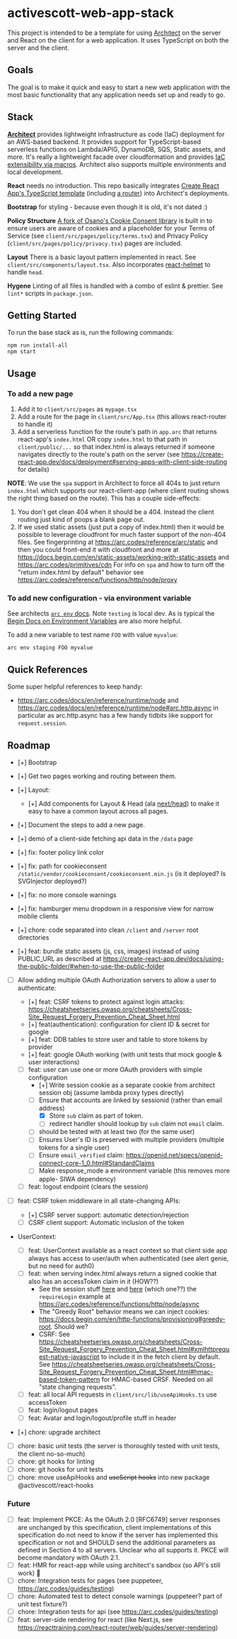 # activescott-web-app-stack

This project is intended to be a template for using [Architect](https://arc.codes/) on the server and React on the client for a web application. It uses TypeScript on both the server and the client.

## Goals

The goal is to make it quick and easy to start a new web application with the most basic functionality that any application needs set up and ready to go.

## Stack

**[Architect](https://arc.codes/)** provides lightweight infrastructure as code (IaC) deployment for an AWS-based backend. It provides support for TypeScript-based serverless functions on Lambda/APIG, DynamoDB, SQS, Static assets, and more. It's really a lightweight facade over cloudformation and provides [IaC extensibility via macros](https://arc.codes/primitives/macros).
Architect also supports multiple environments and local development.

**React** needs no introduction. This repo basically integrates [Create React App's TypeScript template](https://create-react-app.dev/docs/adding-typescript/) (including [a router](https://create-react-app.dev/docs/adding-a-router)) into Architect's deployments.

**Bootstrap** for styling - because even though it is old, it's not dated :)

**Policy Structure** [A fork of Osano's Cookie Consent library](https://github.com/activescott/cookieconsent) is built in to ensure users are aware of cookies and a placeholder for your Terms of Service (see `client/src/pages/policy/terms.tsx`) and Privacy Policy (`client/src/pages/policy/privacy.tsx`) pages are included.

**Layout** There is a basic layout pattern implemented in react. See `client/src/components/layout.tsx`. Also incorporates [react-helmet](https://github.com/nfl/react-helmet) to handle `head`.

**Hygene** Linting of all files is handled with a combo of eslint & prettier. See `lint*` scripts in `package.json`.

## Getting Started

To run the base stack as is, run the following commands:

    npm run install-all
    npm start

## Usage

### To add a new page

1. Add it to `client/src/pages` as `mypage.tsx`
2. Add a route for the page in `client/src/App.tsx` (this allows react-router to handle it)
3. Add a serverless function for the route's path in `app.arc` that returns react-app's `index.html` OR copy `index.html` to that path in `client/public/...` so that index.html is always returned if someone navigates directly to the route's path on the server (see https://create-react-app.dev/docs/deployment#serving-apps-with-client-side-routing for details)

**NOTE**: We use the `spa` support in Architect to force all 404s to just return `index.html` which supports our react-client-app (where client routing shows the right thing based on the route). This has a couple side-effects:

1. You don't get clean 404 when it should be a 404. Instead the client routing just kind of poops a blank page out.
2. If we used static assets (just put a copy of index.html) then it would be possible to leverage cloudfront for much faster support of the non-404 files. See fingerprinting at https://arc.codes/reference/arc/static and then you could front-end it with cloudfront and more at https://docs.begin.com/en/static-assets/working-with-static-assets and https://arc.codes/primitives/cdn
   For info on `spa` and how to turn off the "return index.html by default" behavior see https://arc.codes/reference/functions/http/node/proxy

### To add new configuration - via environment variable

See architects [`arc env` docs](https://arc.codes/docs/en/reference/cli/env#the-arc-env-file). Note `testing` is local dev. As is typical the [Begin Docs on Environment Variables](https://docs.begin.com/en/getting-started/environments) are also more helpful.

To add a new variable to test name `FOO` with value `myvalue`:

```
arc env staging FOO myvalue
```

## Quick References

Some super helpful references to keep handy:

- https://arc.codes/docs/en/reference/runtime/node and https://arc.codes/docs/en/reference/runtime/node#arc.http.async in particular as arc.http.async has a few handy tidbits like support for `request.session`.

## Roadmap

- [+] Bootstrap
- [+] Get two pages working and routing between them.
- [+] Layout:

  - [+] Add components for Layout & Head (ala [next/head](https://nextjs.org/docs/api-reference/next/head)) to make it easy to have a common layout across all pages.

- [+] Document the steps to add a new page.

- [+] demo of a client-side fetching api data in the `/data` page
- [+] fix: footer policy link color
- [+] fix: path for cookieconsent `/static/vendor/cookieconsent/cookieconsent.min.js` (is it deployed? Is SVGInjector deployed?)
- [+] fix: no more console warnings
- [+] fix: hamburger menu dropdown in a responsive view for narrow mobile clients

- [+] chore: code separated into clean `/client` and `/server` root directories
- [+] feat: bundle static assets (js, css, images) instead of using PUBLIC_URL as described at https://create-react-app.dev/docs/using-the-public-folder/#when-to-use-the-public-folder

- [ ] Allow adding multiple OAuth Authorization servers to allow a user to authenticate:

  - [+] feat: CSRF tokens to protect against login attacks: https://cheatsheetseries.owasp.org/cheatsheets/Cross-Site_Request_Forgery_Prevention_Cheat_Sheet.html
  - [+] feat(authentication): configuration for client ID & secret for google
  - [+] feat: DDB tables to store user and table to store tokens by provider
  - [+] feat: google OAuth working (with unit tests that mock google & user interactions)
  - [ ] feat: user can use one or more OAuth providers with simple configuration
    - [+] Write session cookie as a separate cookie from architect session obj (assume lambda proxy types directly)
    - [ ] Ensure that accounts are linked by sessionid (rather than email address)
      - [x] Store `sub` claim as part of token.
      - [ ] redirect handler should lookup by `sub` claim not `email` claim.
    - [ ] should be tested with at least two (for the same user)
    - [ ] Ensures User's ID is preserved with multiple providers (multiple tokens for a single user)
    - [ ] Ensure `email_verified` claim: https://openid.net/specs/openid-connect-core-1_0.html#StandardClaims
    - [ ] Make response_mode a environment variable (this removes more apple- SIWA dependency)
  - [ ] feat: logout endpoint (clears the session)

- [ ] feat: CSRF token middleware in all state-changing APIs:

  - [+] CSRF server support: automatic detection/rejection
  - [ ] CSRF client support: Automatic inclusion of the token

- UserContext:

  - [ ] feat: UserContext available as a react context so that client side app always has access to user/auth when authenticated (see alert genie, but no need for auth0)
  - [ ] feat: when serving index.html always return a signed cookie that also has an accessToken claim in it (HOW??)
    - See the session stuff [here](https://arc.codes/reference/functions/http/node/session) and [here](https://docs.begin.com/en/http-functions/sessions) (which one??) the `requireLogin` example at https://arc.codes/reference/functions/http/node/async
    - The "Greedy Root" behavior means we can inject cookies: https://docs.begin.com/en/http-functions/provisioning#greedy-root. Should we?
    - CSRF: See https://cheatsheetseries.owasp.org/cheatsheets/Cross-Site_Request_Forgery_Prevention_Cheat_Sheet.html#xmlhttprequest-native-javascript to include it in the fetch client by default. See https://cheatsheetseries.owasp.org/cheatsheets/Cross-Site_Request_Forgery_Prevention_Cheat_Sheet.html#hmac-based-token-pattern for HMAC-based CRSF. Needed on all "state changing requests".
  - [ ] feat: all local API requests in `client/src/lib/useApiHooks.ts` use accessToken
  - [ ] feat: login/logout pages
  - [ ] feat: Avatar and login/logout/profile stuff in header

- [+] chore: upgrade architect
- [ ] chore: basic unit tests (the server is thoroughly tested with unit tests, the client no-so-much)
- [ ] chore: git hooks for linting
- [ ] chore: git hooks for unit tests
- [ ] chore: move useApiHooks and ~~useScript hooks~~ into new package @activescott/react-hooks

### Future

- [ ] feat: Implement PKCE: As the OAuth 2.0 [RFC6749] server responses are unchanged by this specification, client implementations of this specification do not need to know if the server has implemented this specification or not and SHOULD send the additional parameters as defined in Section 4 to all servers. Unclear who all supports it. PKCE will become mandatory with OAuth 2.1.
- [ ] feat: HMR for react-app while using architect's sandbox (so API's still work) 🤔
- [ ] chore: Integration tests for pages (see puppeteer, https://arc.codes/guides/testing)
- [ ] chore: Automated test to detect console warnings (puppeteer? part of unit test fixture?)
- [ ] chore: Integration tests for api (see https://arc.codes/guides/testing)
- [ ] feat: server-side rendering for react (like Next.js, see https://reacttraining.com/react-router/web/guides/server-rendering)
